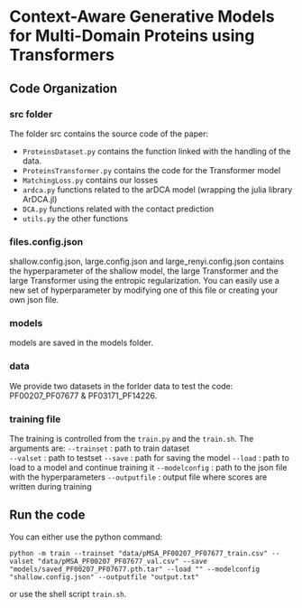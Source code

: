 # Context-Aware Generative Models for Multi-Domain Proteins using Transformers

## Code Organization

### src folder

The folder src contains the source code of the paper:
- `ProteinsDataset.py` contains the function linked with the handling of the data.
- `ProteinsTransformer.py` contains the code for the Transformer model
- `MatchingLoss.py` contains our losses 
- `ardca.py` functions related to the arDCA model (wrapping the julia library ArDCA.jl)
- `DCA.py` functions related with the contact prediction
- `utils.py` the other functions

### files.config.json

shallow.config.json, large.config.json and large_renyi.config.json contains the hyperparameter of the shallow model, the large Transformer and the large Transformer using the entropic regularization. You can easily use a new set of hyperparameter by modifying one of this file or creating your own json file.

### models

models are saved in the models folder.

### data

We provide two datasets in the forlder data to test the code: PF00207_PF07677 & PF03171_PF14226.

### training file

The training is controlled from the `train.py` and the `train.sh`.
The arguments are:
	`--trainset` : path to train dataset  
	`--valset` : path to testset
	`--save` : path for saving the model
	`--load` : path to load to a model and continue training it
	`--modelconfig` : path to the json file with the hyperparameters
	`--outputfile` : output file where scores are written during training


## Run the code 
You can either use the python command:
```
python -m train --trainset "data/pMSA_PF00207_PF07677_train.csv" --valset "data/pMSA_PF00207_PF07677_val.csv" --save "models/saved_PF00207_PF07677.pth.tar" --load "" --modelconfig "shallow.config.json" --outputfile "output.txt"
```
or use the shell script `train.sh`.
